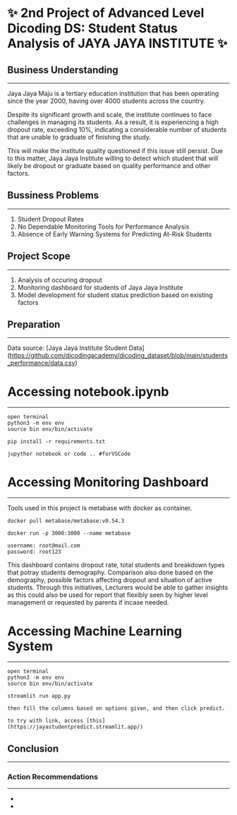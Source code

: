 # ✨ 2nd Project of Advanced Level Dicoding DS: Student Status Analysis of JAYA JAYA INSTITUTE ✨
## Business Understanding
---
Jaya Jaya Maju is a tertiary education institution that has been operating since the year 2000, having over 4000 students across the country.

Despite its significant growth and scale, the institute continues to face challenges in managing its students. As a result, it is experiencing a high dropout rate, exceeding 10%, indicating a considerable number of students that are unable to graduate of finishing the study.

This will make the institute quality questioned if this issue still persist. Due to this matter, Jaya Jaya Institute willing to detect which student that will likely be dropout or graduate based on quality performance and other factors.

## Bussiness Problems
---
1. Student Dropout Rates
2. No Dependable Monitoring Tools for Performance Analysis 
3. Absence of Early Warning Systems for Predicting At-Risk Students

## Project Scope
---
1. Analysis of occuring dropout
2. Monitoring dashboard for students of Jaya Jaya Institute
3. Model development for student status prediction based on existing factors

## Preparation
---
Data source: [Jaya Jaya Institute Student Data] (https://github.com/dicodingacademy/dicoding_dataset/blob/main/students_performance/data.csv)


# Accessing notebook.ipynb
---
```
open terminal
python3 -m env env
source bin env/bin/activate
```
```
pip install -r requirements.txt
```
```
jupyther notebook or code .. #forVSCode
```

# Accessing Monitoring Dashboard
---
Tools used in this project is metabase with docker as container. 

```
docker pull metabase/metabase:v0.54.3
```

```
docker run -p 3000:3000 --name metabase
```

```
username: root@mail.com
password: root123
```

This dashboard contains dropout rate, total students and breakdown types that potray students demography. Comparison also done based on the demography, possible factors affecting dropout and situation of active students. Through this initiatives, Lecturers would be able to gather insights as this could also be used for report that flexibly seen by higher level management or requested by parents if incase needed. 


# Accessing Machine Learning System
---
```
open terminal
python3 -m env env
source bin env/bin/activate
```
```
streamlit run app.py
```
```
then fill the columns based on options given, and then click predict. 
```
```
to try with link, access [this] (https://jayastudentpredict.streamlit.app/)
```
## Conclusion
---


### Action Recommendations
---
-
-
